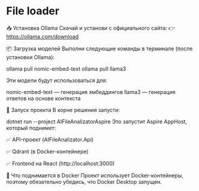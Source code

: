 # File loader

📥 Установка Ollama
Скачай и установи с официального сайта:
👉 https://ollama.com/download

📦 Загрузка моделей
Выполни следующие команды в терминале (после установки Ollama):

ollama pull nomic-embed-text
ollama pull llama3

Эти модели будут использоваться для:

nomic-embed-text — генерация эмбеддингов
llama3 — генерация ответов на основе контекста

🚀 Запуск проекта
В корне решения запусти:

dotnet run --project AIFileAnalizatorAspire
Это запустит Aspire AppHost, который поднимет:

✅ API-проект (AIFileAnalizator.Api)

✅ Qdrant (в Docker-контейнере)

✅ Frontend на React (http://localhost:3000)

🐳 Что поднимается в Docker
Проект использует Docker-контейнеры, поэтому обязательно убедись, что Docker Desktop запущен.

